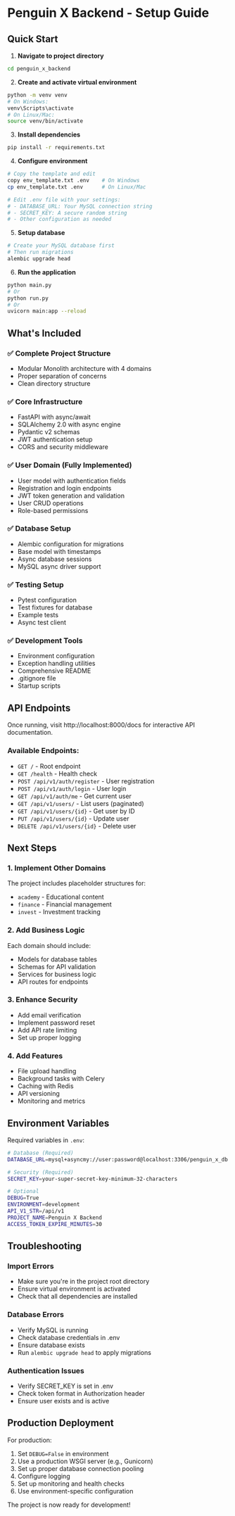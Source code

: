 # Penguin X Backend - Setup Guide

## Quick Start

1. **Navigate to project directory**
```bash
cd penguin_x_backend
```

2. **Create and activate virtual environment**
```bash
python -m venv venv
# On Windows:
venv\Scripts\activate
# On Linux/Mac:
source venv/bin/activate
```

3. **Install dependencies**
```bash
pip install -r requirements.txt
```

4. **Configure environment**
```bash
# Copy the template and edit
copy env_template.txt .env    # On Windows
cp env_template.txt .env      # On Linux/Mac

# Edit .env file with your settings:
# - DATABASE_URL: Your MySQL connection string
# - SECRET_KEY: A secure random string
# - Other configuration as needed
```

5. **Setup database**
```bash
# Create your MySQL database first
# Then run migrations
alembic upgrade head
```

6. **Run the application**
```bash
python main.py
# Or
python run.py
# Or
uvicorn main:app --reload
```

## What's Included

### ✅ Complete Project Structure
- Modular Monolith architecture with 4 domains
- Proper separation of concerns
- Clean directory structure

### ✅ Core Infrastructure
- FastAPI with async/await
- SQLAlchemy 2.0 with async engine
- Pydantic v2 schemas
- JWT authentication setup
- CORS and security middleware

### ✅ User Domain (Fully Implemented)
- User model with authentication fields
- Registration and login endpoints
- JWT token generation and validation
- User CRUD operations
- Role-based permissions

### ✅ Database Setup
- Alembic configuration for migrations
- Base model with timestamps
- Async database sessions
- MySQL async driver support

### ✅ Testing Setup
- Pytest configuration
- Test fixtures for database
- Example tests
- Async test client

### ✅ Development Tools
- Environment configuration
- Exception handling utilities
- Comprehensive README
- .gitignore file
- Startup scripts

## API Endpoints

Once running, visit http://localhost:8000/docs for interactive API documentation.

### Available Endpoints:
- `GET /` - Root endpoint
- `GET /health` - Health check
- `POST /api/v1/auth/register` - User registration
- `POST /api/v1/auth/login` - User login
- `GET /api/v1/auth/me` - Get current user
- `GET /api/v1/users/` - List users (paginated)
- `GET /api/v1/users/{id}` - Get user by ID
- `PUT /api/v1/users/{id}` - Update user
- `DELETE /api/v1/users/{id}` - Delete user

## Next Steps

### 1. Implement Other Domains
The project includes placeholder structures for:
- `academy` - Educational content
- `finance` - Financial management
- `invest` - Investment tracking

### 2. Add Business Logic
Each domain should include:
- Models for database tables
- Schemas for API validation
- Services for business logic
- API routes for endpoints

### 3. Enhance Security
- Add email verification
- Implement password reset
- Add API rate limiting
- Set up proper logging

### 4. Add Features
- File upload handling
- Background tasks with Celery
- Caching with Redis
- API versioning
- Monitoring and metrics

## Environment Variables

Required variables in `.env`:

```bash
# Database (Required)
DATABASE_URL=mysql+asyncmy://user:password@localhost:3306/penguin_x_db

# Security (Required)
SECRET_KEY=your-super-secret-key-minimum-32-characters

# Optional
DEBUG=True
ENVIRONMENT=development
API_V1_STR=/api/v1
PROJECT_NAME=Penguin X Backend
ACCESS_TOKEN_EXPIRE_MINUTES=30
```

## Troubleshooting

### Import Errors
- Make sure you're in the project root directory
- Ensure virtual environment is activated
- Check that all dependencies are installed

### Database Errors
- Verify MySQL is running
- Check database credentials in .env
- Ensure database exists
- Run `alembic upgrade head` to apply migrations

### Authentication Issues
- Verify SECRET_KEY is set in .env
- Check token format in Authorization header
- Ensure user exists and is active

## Production Deployment

For production:
1. Set `DEBUG=False` in environment
2. Use a production WSGI server (e.g., Gunicorn)
3. Set up proper database connection pooling
4. Configure logging
5. Set up monitoring and health checks
6. Use environment-specific configuration

The project is now ready for development!
